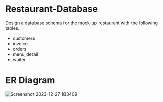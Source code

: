 # Restaurant-Database

Design a database schema for the mock-up restaurant with the following tables.
- customers
- invoice
- orders
- menu_detail
- waiter

# ER Diagram
![Screenshot 2023-12-27 183409](https://github.com/pantakanch/Restaurant-Database/assets/113978334/c90ea7cf-9c4d-4526-9067-87a43ee4bd6e)
